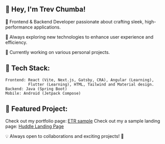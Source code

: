 ## 👋 Hey, I'm Trev Chumba!

🔹 Frontend & Backend Developer passionate about crafting sleek, high-performance applications.

🔹 Always exploring new technologies to enhance user experience and efficiency.

🔹 Currently working on various personal projects.
## 🚀 Tech Stack:

    Frontend: React (Vite, Next.js, Gatsby, CRA), Angular (Learning), 
              Flutter (Learning), HTML, Tailwind and Material design.
    Backend: Java (Spring Boot)
    Mobile: Android (Jetpack Compose)

## 📌 Featured Project:
Check out my portfolio page: [ETR sample](https://trev-chumba-etr.vercel.app/)
Check out my a sample landing page: [Huddle Landing Page](https://trev-chumba.github.io/Huddle-landing/)

💡 Always open to collaborations and exciting projects! 🚀
